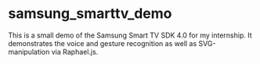 samsung_smarttv_demo
====================

This is a small demo of the Samsung Smart TV SDK 4.0 for my internship. It demonstrates the voice and gesture recognition as well as SVG-manipulation via Raphael.js.
